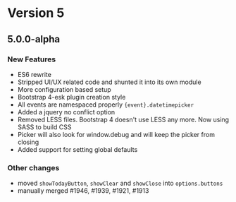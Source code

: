 # Version 5

## 5.0.0-alpha

### New Features

* ES6 rewrite
* Stripped UI/UX related code and shunted it into its own module
* More configuration based setup
* Bootstrap 4-esk plugin creation style
* All events are namespaced properly `{event}.datetimepicker`
* Added a jquery no conflict option
* Removed LESS files. Bootstrap 4 doesn't use LESS any more. Now using SASS to build CSS
* Picker will also look for window.debug and will keep the picker from closing
* Added support for setting global defaults

### Other changes

* moved `showTodayButton`, `showClear` and `showClose` into `options.buttons`
* manually merged #1946, #1939, #1921, #1913